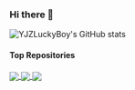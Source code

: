 ### Hi there 👋

<!--
**YJZLuckyBoy/YJZLuckyBoy** is a ✨ _special_ ✨ repository because its `README.md` (this file) appears on your GitHub profile.

Here are some ideas to get you started:

- 🔭 I’m currently working on ...
- 🌱 I’m currently learning ...
- 👯 I’m looking to collaborate on ...
- 🤔 I’m looking for help with ...
- 💬 Ask me about ...
- 📫 How to reach me: ...
- 😄 Pronouns: ...
- ⚡ Fun fact: ...
-->

![YJZLuckyBoy's GitHub stats](https://github-readme-stats.vercel.app/api?username=anuraghazra&show_icons=true&theme=blue-green)

#### Top Repositories

<a href="https://github.com/YJZLuckyBoy/liorf">
  <img align="center" src="https://github-readme-stats.vercel.app/api/pin/?username=anuraghazra&repo=liorf&theme=chartreuse-dark" />
</a>
<a href="https://github.com/YJZLuckyBoy/liorf_localization">
  <img align="center" src="https://github-readme-stats.vercel.app/api/pin/?username=anuraghazra&repo=liorf_localization&theme=chartreuse-dark" />
</a>
<a href="https://github.com/YJZLuckyBoy/lviorf">
  <img align="center" src="https://github-readme-stats.vercel.app/api/pin/?username=anuraghazra&repo=lviorf&theme=chartreuse-dark" />
</a>